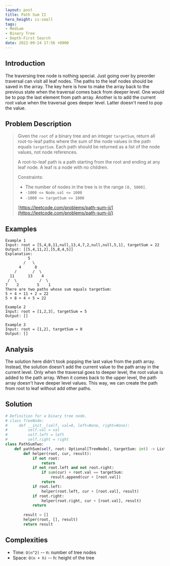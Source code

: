 ```yaml
---
layout: post
title: Path Sum II
hero_height: is-small
tags:
- Medium
- Binary Tree
- Depth-First Search
date: 2022-09-24 17:56 +0900
---
```

## Introduction
The traversing tree node is nothing special.
Just going over by preorder traversal can visit all leaf nodes.
The paths to the leaf nodes should be saved in the array.
The key here is how to make the array back to the previous state when the traversal comes back from deeper level.
One would be to pop the last element from path array.
Another is to add the current root value when the traversal goes deeper level.
Latter doesn't need to pop the value.

## Problem Description
> Given the `root` of a binary tree and an integer `targetSum`, return all root-to-leaf paths
> where the sum of the node values in the path equals `targetSum`.
> Each path should be returned as a list of the node values, not node references.
>
> A root-to-leaf path is a path starting from the root and ending at any leaf node. A leaf is a node with no children.
>
> Constraints:
> - The number of nodes in the tree is in the range `[0, 5000]`.
> - `-1000 <= Node.val <= 1000`
> - `-1000 <= targetSum <= 1000`
>
> [https://leetcode.com/problems/path-sum-ii/](https://leetcode.com/problems/path-sum-ii/)

## Examples
```
Example 1
Input: root = [5,4,8,11,null,13,4,7,2,null,null,5,1], targetSum = 22
Output: [[5,4,11,2],[5,8,4,5]]
Explanation:
          5
        /   \
      4      8
    /       /  \
  11      13    4
 /  \          /  \
7    2        5    1
There are two paths whose sum equals targetSum:
5 + 4 + 11 + 2 = 22
5 + 8 + 4 + 5 = 22
```

```
Example 2
Input: root = [1,2,3], targetSum = 5
Output: []
```

```
Example 3
Input: root = [1,2], targetSum = 0
Output: []
```

## Analysis
The solution here didn't took popping the last value from the path array.
Instead, the solution doesn't add the current value to the path array in the current level.
Only when the traversal goes to deeper level, the root value is added to the path array.
When it comes back to the upper level, the path array doesn't have deeper level values.
This way, we can create the path from root to leaf without add other paths.

## Solution
```python
# Definition for a binary tree node.
# class TreeNode:
#     def __init__(self, val=0, left=None, right=None):
#         self.val = val
#         self.left = left
#         self.right = right
class PathSumTwo:
    def pathSum(self, root: Optional[TreeNode], targetSum: int) -> List[List[int]]:            
        def helper(root, cur, result):
            if not root:
                return
            if not root.left and not root.right:
                if sum(cur) + root.val == targetSum:
                    result.append(cur + [root.val])
                return
            if root.left:
                helper(root.left, cur + [root.val], result)
            if root.right:
                helper(root.right, cur + [root.val], result)
            return
        
        result = []
        helper(root, [], result)
        return result
```

## Complexities
- Time: `O(n^2)`  -- n: number of tree nodes
- Space: `O(n + h)` -- h: height of the tree
